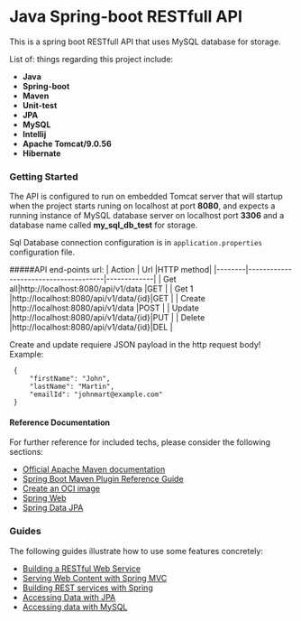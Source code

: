# Java Spring-boot RESTfull API
This is a spring boot RESTfull API that uses MySQL database for storage.


List of: things regarding this project include:
*  **Java**  
*  **Spring-boot** 
*  **Maven** 
*  **Unit-test** 
*  **JPA** 
*  **MySQL** 
*  **Intellij** 
*  **Apache Tomcat/9.0.56** 
*  **Hibernate** 


### Getting Started
The API is configured to run on embedded Tomcat server that will
startup when the project starts runing on localhost at port **8080**,
and expects a running instance of MySQL database server on localhost port
**3306** and a database name called **my_sql_db_test** for storage. 

Sql Database connection configuration is in `application.properties` configuration file.

#####API end-points url:
| Action | Url                                  |HTTP method|
|--------|--------------------------------------|-------------|
| Get all|http://localhost:8080/api/v1/data     |GET        |
| Get 1  |http://localhost:8080/api/v1/data/{id}|GET        |
| Create |http://localhost:8080/api/v1/data     |POST       |
| Update |http://localhost:8080/api/v1/data/{id}|PUT        |
| Delete |http://localhost:8080/api/v1/data/{id}|DEL        |
 
 Create and update requiere JSON payload in the http request body! 
 Example:
 
     {
         "firstName": "John",
         "lastName": "Martin",
         "emailId": "johnmart@example.com"
     }

#### Reference Documentation
For further reference for included techs, please consider the following sections:

* [Official Apache Maven documentation](https://maven.apache.org/guides/index.html)
* [Spring Boot Maven Plugin Reference Guide](https://docs.spring.io/spring-boot/docs/2.6.2/maven-plugin/reference/html/)
* [Create an OCI image](https://docs.spring.io/spring-boot/docs/2.6.2/maven-plugin/reference/html/#build-image)
* [Spring Web](https://docs.spring.io/spring-boot/docs/2.6.2/reference/htmlsingle/#boot-features-developing-web-applications)
* [Spring Data JPA](https://docs.spring.io/spring-boot/docs/2.6.2/reference/htmlsingle/#boot-features-jpa-and-spring-data)

### Guides
The following guides illustrate how to use some features concretely:

* [Building a RESTful Web Service](https://spring.io/guides/gs/rest-service/)
* [Serving Web Content with Spring MVC](https://spring.io/guides/gs/serving-web-content/)
* [Building REST services with Spring](https://spring.io/guides/tutorials/bookmarks/)
* [Accessing Data with JPA](https://spring.io/guides/gs/accessing-data-jpa/)
* [Accessing data with MySQL](https://spring.io/guides/gs/accessing-data-mysql/)


